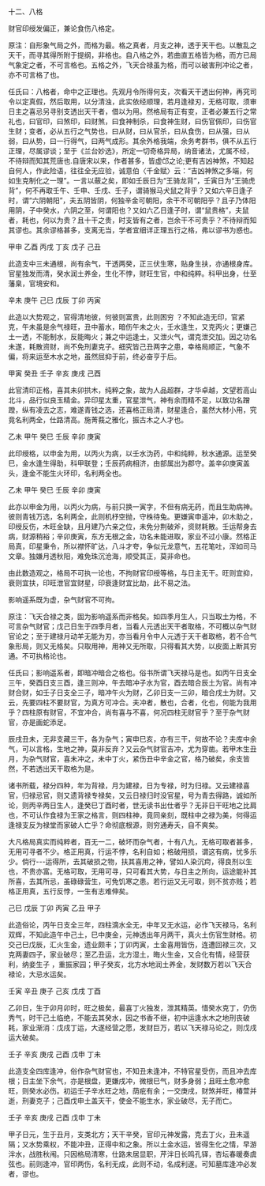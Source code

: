 十二、八格

财官印绶发偏正，兼论食伤八格定。

原注：自形象气局之外，而格为最。格之真者，月支之神，透于天干也。以散乱之天干，而寻其得所附于提纲，非格也。自八格之外，若曲直五格皆为格，而方已局气象定之者，不可言格也。五格之外，飞天合禄虽为格，而可以破害刑冲论之者，亦不可言格了也。

任氏曰：八格者，命中之正理也。先观月令所得何支，次看天干透出何神，再究司令以定真假，然后取用，以分清浊，此实依经顺理，若月逢禄刃，无格可取，须审日主之喜忌另寻别支透出天干者，借以为用。然格局有正有变，正者必兼五行之常礼也，曰官印，曰煞印，曰财煞，曰食神制杀，曰食神生财，曰伤官佩印，曰伤官生财；变者，必从五行之气势也，曰从财，曰从官杀，曰从食伤，曰从强，曰从弱，曰从势，曰一行得气，曰两气成形。其余外格我端，余务考群书，俱不从五行正理，尽属谬谈；至于《兰台妙选》，所定一切奇格异局，纳音诸法，尤属不经，不待辩而知其荒唐也.自唐宋以来，作者甚多，皆虚邙之论;更有吉凶神煞，不知起自何人，作此险语，往往全无应验，诚意伯〈千金赋〉云：“吉凶神煞之多端，何如生克制化之一理”。一言以蔽之矣，即如壬辰日为“王骑龙背”，壬寅日为“王骑虎背”，何不再取壬午、壬申、壬戌、壬子，谓骑猴马犬鼠之背乎？又如六辛日逢子时，谓“六阴朝阳”，夫五阴皆阴，何独辛金可朝阳，余干不可朝阳乎？且子乃体阳用阴，子中癸水，六阴之至，何谓阳也？又如六乙日逢子时，谓“鼠贵格”，夫鼠者，耗也，何以为贵？且十干之贵，时支皆有之者，岂余干不可贵乎？不待辩而知其谬也。其余谬格甚多，支离无当，学者宜细详正理五行之格，弗以谬书为惑也。

甲申 乙酉 丙戌 丁亥 戊子 己丑

此造支中三未通根，尚有余气，干透两癸，正三伏生寒，贴身生扶，亦通根身库。官星独发而清，癸水润土养金，生化不悖，财旺生官，中和纯粹。科甲出身，仕至藩臬，官境安和。

辛未 庚午 己巳 戊辰 丁卯 丙寅

此造以大势观之，官得清地彼，何彼则富贵，此则困穷 ？不知此造无印，官紧克，午未虽是余气禄旺，丑中蓄水，暗伤午未之火，壬水逢生，又克丙火；更嫌己土一透，不能制水，反能晦火；兼之中运逢土，又泄火气，谓克泄交加。因之功名未遂，耗散资财，尚不免刑妻克子。细究皆己丑两字之患，幸格局顺正，气象不偏，将来运至木水之地，虽然屈抑于前，终必奋亨于后。

甲寅 癸丑 壬子 辛亥 庚戌 己酉

此官清印正格，喜其未卯拱木，纯粹之象，故为人品超群，才华卓越，文望若高山北斗，品行似良玉精金。异印星太重，官星泄气，神有余而精不足，以致功名蹭蹬，纵有凌去之志，难遂青钱之选，还喜格正局清，财星逢合，虽然大材小用，究竟名利两全，仕路清高。施菁莪之雅化，振古木之人才也。

乙未 甲午 癸巳 壬辰 辛卯 庚寅

此印绶格，以申金为用，以丙火为病，以壬水沩药，中和纯粹，秋水通源。运至癸巳，金水逢生得助，科甲联登；壬辰药病相济，由部属出为郡守。盖辛卯庚寅盖头，逢金不能生火环印，名利两全也。

乙未 甲午 癸巳 壬辰 辛卯 庚寅

此亦以申金为用，以丙火为病，与前只换一寅字，不但有病无药，而且生助病神。彼则青钱万选，名利两全，此则机杼空抛，守株待兔。更嫌寅申遥冲，卯木助之，印绶反伤，木旺金缺，且月建乃六亲之位，未免分荆破斧，资财耗散。壬运帮身去病，财源稍裕；辛卯庚寅，东方无根之金，功名未能进取，家业不过小康。然格正局真，印星秉令，所以襟怀旷达，八斗才夸，争似元龙意气，五花笔吐，浑如司马文章。独嫌月透秋阳，难免珠沉沧海，顺受其正，莫非命也。

由此数造观之，格局不可执一论也，不拘财官印绶等格，与日主无干。旺则宜抑，衰则宜扶，印旺泄官宜财星，印衰逢财宜比劫，此不易之法。

影响遥系既为虚，杂气财官不可拘。

原注：飞天合禄之类，固为影响遥系而非格矣。如四季月生人，只当取土为格，不可言杂气财官；戊己日生于四季月者，当看人元透出天干者取格，不可概以杂气财官论之；至于建禄月动羊无能为刃，亦当看月令中人元透于天干者取格，若不合气象形局，则又无格矣。只取用神，用神又无所取，只得看其大势，以皮面上断其穷通。不可执格论也。

任氏曰；影响遥系者，即暗冲暗合之格也。俗书所谓飞天禄马是也。如丙午日支全三午，癸酉日支三酉，逢三则冲，午去暗冲子水为官，酉去暗合辰土为官。尚有冲财合财，如壬子日支全三子，暗冲午火为财，乙卯日支一三卯，暗合戌土为财。又云，先要四柱不要财官，为真方可冲合。夫冲者，散也，合者，化也，何能为我用乎？四柱原有财官，不宜冲合，尚有喜与不喜，何况四柱无财官乎？至于杂气财官，亦是画蛇添足。

辰戌丑未，无非支藏三干，各为杂气；寅申巳亥，亦有三干，何故不论？夫库中余气，可以言格，生地之神，莫非反弃？又云杂气财官吉冲，尤为穿凿。若甲木生丑月，为杂气财官，喜未冲之，未中丁火，紧伤丑中辛金之官，格乃破矣，余支皆然，不若透出天干取格为是。

诸书所载，禄分四种，年为背禄，月为建禄，日为专禄，时为归禄。又云建禄喜官，归禄忌官，则又遗背禄专禄矣，又云日禄归时没官星，号为青去得路，诚如所论，则丙辛两日生人，逢癸巳丁酉时者，世无读书出仕者乎？无非日干旺地之比肩也，不可认作食禄为王家之格言，则四柱神，竟同亲刻，既柱中之禄为美，何得运逢禄支反为禄堂而家破人亡乎？命彻底根源，则穷通寿夭，自不爽矣。

大凡格局真实而纯粹者，百无一二，破坏而杂气者，十有八九，无格可取者甚多，无用可寻者不少。格正用真，行运不悖，名利自如；格破用损，谓这有病，忧多乐少。倘行---运得所，去其破损之物，扶其喜用之神，譬如人染沉疴，得良剂以生也，不贵亦富。无格可取，无用可寻，只可看其大势，与日主之所向，运途能补其所喜，去其所忌，虽碌碌营生，可免饥寒之患。若行运又无可取，则不贫亦贱；若格正用真，五行反悖，一生有志难伸矣。

己巳 戊辰 丁卯 丙寅 乙丑 甲子

此造俗论，丙午日支全三年，四柱滴水全无，中年又无水运，必作飞天禄马，名利双辉，不知此造午中己土，巳中庚金，元神透出年月两干，真火土伤官生财格。初交己巳戊辰，汇火生金，遗业颇丰；丁卯丙寅，土金喜用皆伤，连遭回禄三次，又克两妻四子，家业破尽；至乙丑运，北方湿土，晦火生金，又合化有情，经营获利，纳妾生子 ，重振家园；甲子癸亥，北方水地润土养金，发财数万若以飞天合禄论，大忌水运矣。

壬寅 辛丑 庚子 己亥 戊戌 丁酉

乙卯日，生于卯月卯时，旺之极矣，最喜丁火独发，泄其精英。惜癸水克丁，仍伤秀气，时干己土临绝，不能去其癸水，因之书香不继，初中运逢水木之地刑丧破耗，家业渐消：戊戌丁运，大遂经营之愿，发财巨万，若以飞天禄马论之，则戊戌运大破矣。

壬子 辛亥 庚戌 己酉 戊申 丁未

此造支全四库逢冲，俗作杂气财官也，不知丑未逢冲，不特官星受伤，而且冲去库根；日主坐下余气，亦是根盘，更嫌戌冲，微根巳气，财多身弱；且旺土愈冲愈旺，则癸水必伤。初运壬子辛水旺之地，荫疪有余；一交庚戌，财煞并旺，椿萱并逝，刑妻克子；己酉戊申土盖天干，使金不能生水，家业破尽，无子而亡。

壬子 辛亥 庚戌 己酉 戊申 丁未

甲子日元，生于丑月，支类北方；天干辛癸，官印元神发露，克去丁火，丑未遥隔；又水势乘权，不能冲丑，正得中和之象。所以土金水运，皆得生化之情，早游泮水，战胜秋闱。只因格局清寒，仕路未居显职，芹泮日长鸣孔铎，杏坛春暖奏虞弦也。前则逢冲，官印两伤，名利无成，此则不动，名成利遂。可知墓库逢冲必发者，谬也。


